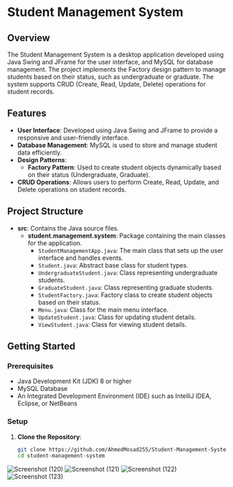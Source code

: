 # Student Management System

## Overview

The Student Management System is a desktop application developed using Java Swing and JFrame for the user interface, and MySQL for database management. The project implements the Factory design pattern to manage students based on their status, such as undergraduate or graduate. The system supports CRUD (Create, Read, Update, Delete) operations for student records.

## Features

- **User Interface**: Developed using Java Swing and JFrame to provide a responsive and user-friendly interface.
- **Database Management**: MySQL is used to store and manage student data efficiently.
- **Design Patterns**: 
  - **Factory Pattern**: Used to create student objects dynamically based on their status (Undergraduate, Graduate).
- **CRUD Operations**: Allows users to perform Create, Read, Update, and Delete operations on student records.

## Project Structure

- **src**: Contains the Java source files.
  - **student.management.system**: Package containing the main classes for the application.
    - `StudentManagementApp.java`: The main class that sets up the user interface and handles events.
    - `Student.java`: Abstract base class for student types.
    - `UndergraduateStudent.java`: Class representing undergraduate students.
    - `GraduateStudent.java`: Class representing graduate students.
    - `StudentFactory.java`: Factory class to create student objects based on their status.
    - `Menu.java`: Class for the main menu interface.
    - `UpdateStudent.java`: Class for updating student details.
    - `ViewStudent.java`: Class for viewing student details.

## Getting Started

### Prerequisites

- Java Development Kit (JDK) 8 or higher
- MySQL Database
- An Integrated Development Environment (IDE) such as IntelliJ IDEA, Eclipse, or NetBeans

### Setup

1. **Clone the Repository**:
   ```bash
   git clone https://github.com/AhmedMosad255/Student-Management-System.git
   cd student-management-system

![Screenshot (120)](https://github.com/user-attachments/assets/84c6fe51-6c92-47e7-9d6d-54a77408232b)
![Screenshot (121)](https://github.com/user-attachments/assets/c5e1a702-fb34-46f5-a6ed-ce70407f2d2c)
![Screenshot (122)](https://github.com/user-attachments/assets/c2ed8494-a460-46df-a651-ddc588c4d503)
![Screenshot (123)](https://github.com/user-attachments/assets/b4700712-4081-41ed-851e-a68ed36f289b)



